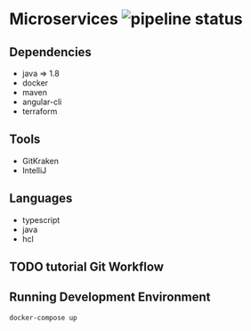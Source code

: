 # Microservices ![pipeline status](https://travis-ci.org/DanielMorales9/micro.svg?branch=master) 


## Dependencies
- java => 1.8
- docker
- maven
- angular-cli
- terraform

## Tools

- GitKraken
- IntelliJ

## Languages
- typescript
- java
- hcl

## TODO tutorial Git Workflow

## Running Development Environment
````
docker-compose up
````

